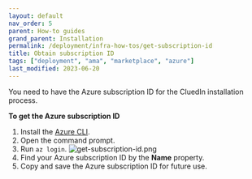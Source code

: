 ```yaml
---
layout: default
nav_order: 5
parent: How-to guides
grand_parent: Installation
permalink: /deployment/infra-how-tos/get-subscription-id
title: Obtain subscription ID
tags: ["deployment", "ama", "marketplace", "azure"]
last_modified: 2023-06-20
---
```


You need to have the Azure subscription ID for the CluedIn installation process.

**To get the Azure subscription ID**

1. Install the [Azure CLI](https://learn.microsoft.com/en-us/cli/azure/install-azure-cli).
1. Open the command prompt.
1. Run `az login`.
![get-subscription-id.png](../../assets/images/ama/howtos/get-subscription-id.png)
1. Find your Azure subscription ID by the **Name** property.
1. Copy and save the Azure subscription ID for future use.
